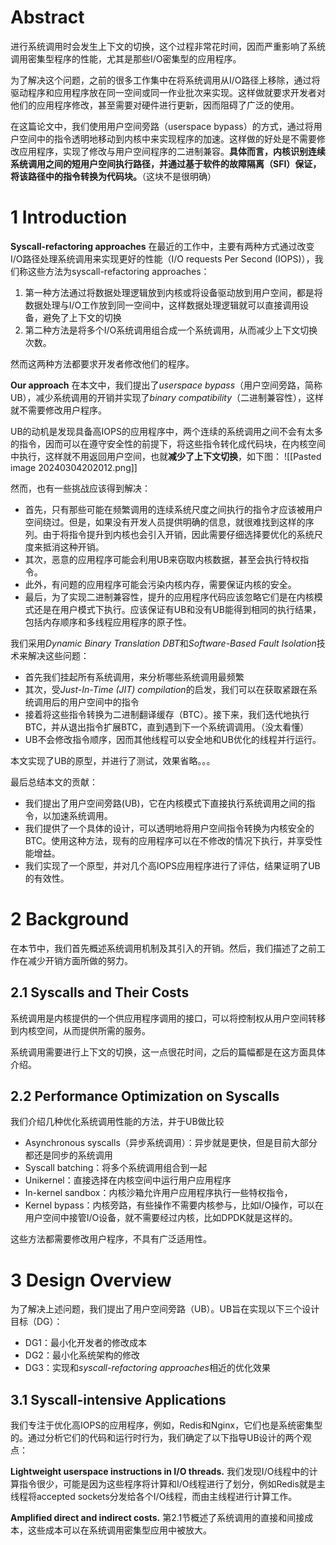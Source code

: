 # Abstract
进行系统调用时会发生上下文的切换，这个过程非常花时间，因而严重影响了系统调用密集型程序的性能，尤其是那些I/O密集型的应用程序。

为了解决这个问题，之前的很多工作集中在将系统调用从I/O路径上移除，通过将驱动程序和应用程序放在同一空间或同一作业批次来实现。这样做就要求开发者对他们的应用程序修改，甚至需要对硬件进行更新，因而阻碍了广泛的使用。

在这篇论文中，我们使用用户空间旁路（userspace bypass）的方式，通过将用户空间中的指令透明地移动到内核中来实现程序的加速。这样做的好处是不需要修改应用程序，实现了修改与用户空间程序的二进制兼容。**具体而言，内核识别连续系统调用之间的短用户空间执行路径，并通过基于软件的故障隔离（SFI）保证，将该路径中的指令转换为代码块。**（这块不是很明确）

# 1 Introduction
**Syscall-refactoring approaches**
在最近的工作中，主要有两种方式通过改变I/O路径处理系统调用来实现更好的性能（I/O requests Per Second (IOPS)），我们称这些方法为syscall-refactoring approaches：
1. 第一种方法通过将数据处理逻辑放到内核或将设备驱动放到用户空间，都是将数据处理与I/O工作放到同一空间中，这样数据处理逻辑就可以直接调用设备，避免了上下文的切换
2. 第二种方法是将多个I/O系统调用组合成一个系统调用，从而减少上下文切换次数。

然而这两种方法都要求开发者修改他们的程序。

**Our approach**
在本文中，我们提出了*userspace bypass*（用户空间旁路，简称UB），减少系统调用的开销并实现了*binary compatibility*（二进制兼容性），这样就不需要修改用户程序。

UB的动机是发现具备高IOPS的应用程序中，两个连续的系统调用之间不会有太多的指令，因而可以在遵守安全性的前提下，将这些指令转化成代码块，在内核空间中执行，这样就不用返回用户空间，也就**减少了上下文切换**，如下图：
![[Pasted image 20240304202012.png]]

然而，也有一些挑战应该得到解决：
- 首先，只有那些可能在频繁调用的连续系统尺度之间执行的指令才应该被用户空间绕过。但是，如果没有开发人员提供明确的信息，就很难找到这样的序列。由于将指令提升到内核也会引入开销，因此需要仔细选择要优化的系统尺度来抵消这种开销。
- 其次，恶意的应用程序可能会利用UB来窃取内核数据，甚至会执行特权指令。
- 此外，有问题的应用程序可能会污染内核内存，需要保证内核的安全。
- 最后，为了实现二进制兼容性，提升的应用程序代码应该忽略它们是在内核模式还是在用户模式下执行。应该保证有UB和没有UB能得到相同的执行结果，包括内存顺序和多线程应用程序的原子性。

我们采用*Dynamic Binary Translation DBT*和*Software-Based Fault Isolation*技术来解决这些问题：
- 首先我们挂起所有系统调用，来分析哪些系统调用最频繁
- 其次，受*Just-In-Time (JIT) compilation*的启发，我们可以在获取紧跟在系统调用后的用户空间中的指令
- 接着将这些指令转换为二进制翻译缓存（BTC）。接下来，我们迭代地执行BTC，并从退出指令扩展BTC，直到遇到下一个系统调调用。（没太看懂）
- UB不会修改指令顺序，因而其他线程可以安全地和UB优化的线程并行运行。

本文实现了UB的原型，并进行了测试，效果省略。。。

最后总结本文的贡献：
- 我们提出了用户空间旁路(UB)，它在内核模式下直接执行系统调用之间的指令，以加速系统调用。
- 我们提供了一个具体的设计，可以透明地将用户空间指令转换为内核安全的BTC。使用这种方法，现有的应用程序可以在不修改的情况下执行，并享受性能增益。
- 我们实现了一个原型，并对几个高IOPS应用程序进行了评估，结果证明了UB的有效性。

# 2 Background
在本节中，我们首先概述系统调用机制及其引入的开销。然后，我们描述了之前工作在减少开销方面所做的努力。

## 2.1 Syscalls and Their Costs
系统调用是内核提供的一个供应用程序调用的接口，可以将控制权从用户空间转移到内核空间，从而提供所需的服务。

系统调用需要进行上下文的切换，这一点很花时间，之后的篇幅都是在这方面具体介绍。

## 2.2 Performance Optimization on Syscalls
我们介绍几种优化系统调用性能的方法，并于UB做比较
- Asynchronous syscalls（异步系统调用）：异步就是更快，但是目前大部分都还是同步的系统调用
- Syscall batching：将多个系统调用组合到一起
- Unikernel：直接选择在内核空间中运行用户应用程序
- In-kernel sandbox：内核沙箱允许用户应用程序执行一些特权指令，
- Kernel bypass：内核旁路，有些操作不需要内核参与，比如I/O操作，可以在用户空间中接管I/O设备，就不需要经过内核，比如DPDK就是这样的。

这些方法都需要修改用户程序，不具有广泛适用性。

# 3 Design Overview
为了解决上述问题，我们提出了用户空间旁路（UB）。UB旨在实现以下三个设计目标（DG）：
- DG1：最小化开发者的修改成本
- DG2：最小化系统架构的修改
- DG3：实现和*syscall-refactoring approaches*相近的优化效果

## 3.1 Syscall-intensive Applications
我们专注于优化高IOPS的应用程序，例如，Redis和Nginx，它们也是系统密集型的。通过分析它们的代码和运行时行为，我们确定了以下指导UB设计的两个观点：

**Lightweight userspace instructions in I/O threads.**
我们发现I/O线程中的计算指令很少，可能是因为这些程序将计算和I/O线程进行了划分，例如Redis就是主线程将accepted sockets分发给各个I/O线程，而由主线程进行计算工作。

**Amplified direct and indirect costs.**
第2.1节概述了系统调用的直接和间接成本，这些成本可以在系统调用密集型应用中被放大。

